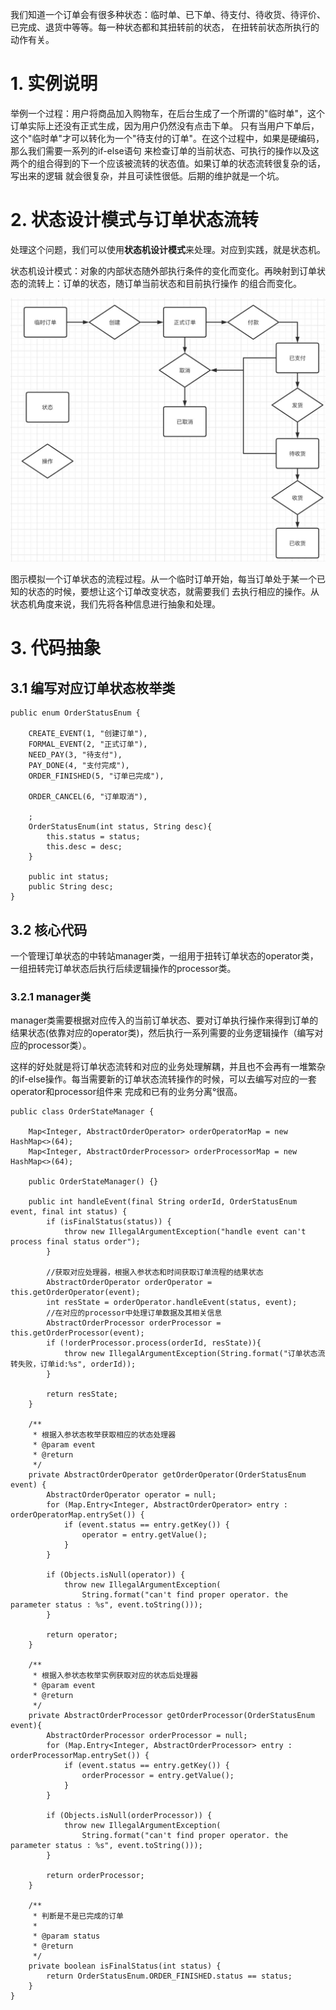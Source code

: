
我们知道一个订单会有很多种状态：临时单、已下单、待支付、待收货、待评价、已完成、退货中等等。每一种状态都和其扭转前的状态，
在扭转前状态所执行的动作有关。

# 1. 实例说明
举例一个过程：用户将商品加入购物车，在后台生成了一个所谓的"临时单"，这个订单实际上还没有正式生成，因为用户仍然没有点击下单。
只有当用户下单后，这个"临时单"才可以转化为一个"待支付的订单"。在这个过程中，如果是硬编码，那么我们需要一系列的if-else语句
来检查订单的当前状态、可执行的操作以及这两个的组合得到的下一个应该被流转的状态值。如果订单的状态流转很复杂的话，写出来的逻辑
就会很复杂，并且可读性很低。后期的维护就是一个坑。

# 2. 状态设计模式与订单状态流转
处理这个问题，我们可以使用**状态机设计模式**来处理。对应到实践，就是状态机。

状态机设计模式：对象的内部状态随外部执行条件的变化而变化。再映射到订单状态的流转上：订单的状态，随订单当前状态和目前执行操作
的组合而变化。

![avatar](./image/订单状态.jpg)

图示模拟一个订单状态的流程过程。从一个临时订单开始，每当订单处于某一个已知的状态的时候，要想让这个订单改变状态，就需要我们
去执行相应的操作。从状态机角度来说，我们先将各种信息进行抽象和处理。

# 3. 代码抽象

## 3.1 编写对应订单状态枚举类
```
public enum OrderStatusEnum {

    CREATE_EVENT(1, "创建订单"),
    FORMAL_EVENT(2, "正式订单"),
    NEED_PAY(3, "待支付"),
    PAY_DONE(4, "支付完成"),
    ORDER_FINISHED(5, "订单已完成"),

    ORDER_CANCEL(6, "订单取消"),
    
    ;
    OrderStatusEnum(int status, String desc){
        this.status = status;
        this.desc = desc;
    }

    public int status;
    public String desc;
}
```

## 3.2 核心代码
一个管理订单状态的中转站manager类，一组用于扭转订单状态的operator类，一组扭转完订单状态后执行后续逻辑操作的processor类。

### 3.2.1 manager类
manager类需要根据对应传入的当前订单状态、要对订单执行操作来得到订单的结果状态(依靠对应的operator类)，然后执行一系列需要的业务逻辑操作（编写对应的processor类）。

这样的好处就是将订单状态流转和对应的业务处理解耦，并且也不会再有一堆繁杂的if-else操作。每当需要新的订单状态流转操作的时候，可以去编写对应的一套operator和processor组件来
完成和已有的业务分离°很高。

```
public class OrderStateManager {

    Map<Integer, AbstractOrderOperator> orderOperatorMap = new HashMap<>(64);
    Map<Integer, AbstractOrderProcessor> orderProcessorMap = new HashMap<>(64);

    public OrderStateManager() {}

    public int handleEvent(final String orderId, OrderStatusEnum event, final int status) {
        if (isFinalStatus(status)) {
            throw new IllegalArgumentException("handle event can't process final status order");
        }

        //获取对应处理器，根据入参状态和时间获取订单流程的结果状态
        AbstractOrderOperator orderOperator = this.getOrderOperator(event);
        int resState = orderOperator.handleEvent(status, event);
        //在对应的processor中处理订单数据及其相关信息
        AbstractOrderProcessor orderProcessor = this.getOrderProcessor(event);
        if (!orderProcessor.process(orderId, resState)){
            throw new IllegalArgumentException(String.format("订单状态流转失败，订单id:%s", orderId));
        }

        return resState;
    }

    /**
     * 根据入参状态枚举获取相应的状态处理器
     * @param event
     * @return
     */
    private AbstractOrderOperator getOrderOperator(OrderStatusEnum event) {
        AbstractOrderOperator operator = null;
        for (Map.Entry<Integer, AbstractOrderOperator> entry : orderOperatorMap.entrySet()) {
            if (event.status == entry.getKey()) {
                operator = entry.getValue();
            }
        }

        if (Objects.isNull(operator)) {
            throw new IllegalArgumentException(
                String.format("can't find proper operator. the parameter status : %s", event.toString()));
        }

        return operator;
    }

    /**
     * 根据入参状态枚举实例获取对应的状态后处理器
     * @param event
     * @return
     */
    private AbstractOrderProcessor getOrderProcessor(OrderStatusEnum event){
        AbstractOrderProcessor orderProcessor = null;
        for (Map.Entry<Integer, AbstractOrderProcessor> entry : orderProcessorMap.entrySet()) {
            if (event.status == entry.getKey()) {
                orderProcessor = entry.getValue();
            }
        }

        if (Objects.isNull(orderProcessor)) {
            throw new IllegalArgumentException(
                String.format("can't find proper operator. the parameter status : %s", event.toString()));
        }

        return orderProcessor;
    }

    /**
     * 判断是不是已完成的订单
     *
     * @param status
     * @return
     */
    private boolean isFinalStatus(int status) {
        return OrderStatusEnum.ORDER_FINISHED.status == status;
    }
}
```